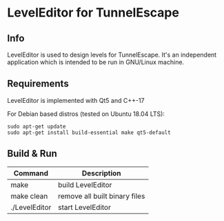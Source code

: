 # LevelEditor for TunnelEscape

## Info
LevelEditor is used to design levels for TunnelEscape.
It's an independent application which is intended to be run in GNU/Linux
machine.


## Requirements
LevelEditor is implemented with Qt5 and C++-17

For Debian based distros (tested on Ubuntu 18.04 LTS):
```
sudo apt-get update
sudo apt-get install build-essential make qt5-default
```

## Build & Run

Command  | Description |
---------|-------------|
make     | build LevelEditor |
make clean | remove all built binary files |
./LevelEditor | start LevelEditor |
